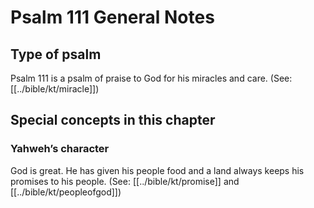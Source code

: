 # Psalm 111 General Notes
## Type of psalm

Psalm 111 is a psalm of praise to God for his miracles and care. (See: [[../bible/kt/miracle]])

## Special concepts in this chapter

### Yahweh’s character
God is great. He has given his people food and a land always keeps his promises to his people. (See: [[../bible/kt/promise]] and [[../bible/kt/peopleofgod]])